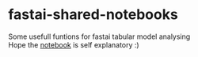 # fastai-shared-notebooks

Some usefull funtions for fastai tabular model analysing  
Hope the [notebook](https://github.com/Pak911/fastai-shared-notebooks/blob/master/interpret_tabular.ipynb) is self explanatory :)
